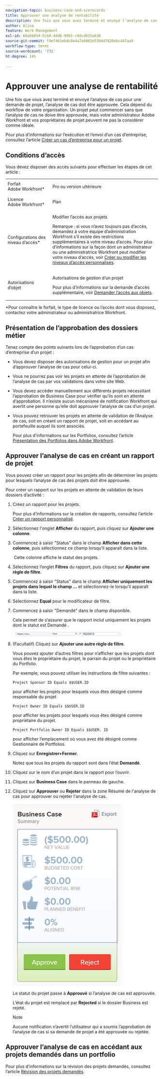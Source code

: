```yaml
---
navigation-topic: business-case-and-scorecards
title: Approuver une analyse de rentabilité
description: Une fois que vous avez terminé et envoyé l’analyse de cas pour une demande de projet, l’analyse de cas doit être approuvée. Cela dépend du workflow de votre organisation. Un projet peut commencer sans que l’analyse de cas ne doive être approuvée, mais votre administrateur Adobe Workfront et vos propriétaires de projet peuvent ne pas la considérer comme idéale.
author: Alina
feature: Work Management
exl-id: 60abb054-5cb0-4dd6-9091-c9dcd635a630
source-git-commit: f4ef463ebdc9a4a7a0802e5394d7820ebc447aa9
workflow-type: tm+mt
source-wordcount: '731'
ht-degree: 14%

---
```


# Approuver une analyse de rentabilité

Une fois que vous avez terminé et envoyé l’analyse de cas pour une demande de projet, l’analyse de cas doit être approuvée. Cela dépend du workflow de votre organisation. Un projet peut commencer sans que l’analyse de cas ne doive être approuvée, mais votre administrateur Adobe Workfront et vos propriétaires de projet peuvent ne pas la considérer comme idéale. 

Pour plus d’informations sur l’exécution et l’envoi d’un cas d’entreprise, consultez l’article [Créer un cas d’entreprise pour un projet](../../../manage-work/projects/define-a-business-case/create-business-case.md).

## Conditions d’accès

Vous devez disposer des accès suivants pour effectuer les étapes de cet article :

<table style="table-layout:auto"> 
 <col> 
 <col> 
 <tbody> 
  <tr> 
   <td role="rowheader">Forfait Adobe Workfront*</td> 
   <td> <p>Pro ou version ultérieure</p> </td> 
  </tr> 
  <tr> 
   <td role="rowheader">Licence Adobe Workfront*</td> 
   <td> <p>Plan </p> </td> 
  </tr> 
  <tr> 
   <td role="rowheader">Configurations des niveau d’accès*</td> 
   <td> <p>Modifier l’accès aux projets</p> <p>Remarque : si vous n’avez toujours pas d’accès, demandez à votre équipe d’administration Workfront s’il existe des restrictions supplémentaires à votre niveau d’accès. Pour plus d’informations sur la façon dont un administrateur ou une administratrice Workfront peut modifier votre niveau d’accès, voir <a href="../../../administration-and-setup/add-users/configure-and-grant-access/create-modify-access-levels.md" class="MCXref xref">Créer ou modifier les niveaux d’accès personnalisés</a>.</p> </td> 
  </tr> 
  <tr> 
   <td role="rowheader">Autorisations d’objet</td> 
   <td> <p>Autorisations de gestion d’un projet</p> <p>Pour plus d’informations sur la demande d’accès supplémentaire, voir <a href="../../../workfront-basics/grant-and-request-access-to-objects/request-access.md" class="MCXref xref">Demander l’accès aux objets</a>.</p> </td> 
  </tr> 
 </tbody> 
</table>

&#42;Pour connaître le forfait, le type de licence ou l’accès dont vous disposez, contactez votre administrateur ou administratrice Workfront.

## Présentation de l’approbation des dossiers métier

Tenez compte des points suivants lors de l’approbation d’un cas d’entreprise d’un projet :

* Vous devez disposer des autorisations de gestion pour un projet afin d’approuver l’analyse de cas pour celui-ci. 
* Vous ne pourrez pas voir les projets en attente de l’approbation de l’analyse de cas par vos validations dans votre site Web.
* Vous devez accéder manuellement aux différents projets nécessitant l’approbation de Business Case pour vérifier qu’ils sont en attente d’approbation. Il n’existe aucun mécanisme de notification Workfront qui avertit une personne qu’elle doit approuver l’analyse de cas d’un projet.
* Vous pouvez retrouver les projets en attente de validation de l’Analyse de cas, soit en créant un rapport de projet, soit en accédant au portefeuille auquel ils sont associés. 

  Pour plus d’informations sur les Portfolios, consultez l’article [Présentation des Portfolios dans Adobe Workfront](../../../manage-work/portfolios/portfolios-overview/portfolio-overview.md).

## Approuver l’analyse de cas en créant un rapport de projet

Vous pouvez créer un rapport pour les projets afin de déterminer les projets pour lesquels l’analyse de cas des projets doit être approuvée. 

Pour créer un rapport sur les projets en attente de validation de leurs dossiers d’activité :

1. Créez un rapport pour les projets.

   Pour plus d’informations sur la création de rapports, consultez l’article [Créer un rapport personnalisé](../../../reports-and-dashboards/reports/creating-and-managing-reports/create-custom-report.md).

1. Sélectionnez l&#39;onglet **Afficher** du rapport, puis cliquez sur **Ajouter une colonne**.

1. Commencez à saisir &quot;Status&quot; dans le champ **Afficher dans cette colonne**, puis sélectionnez ce champ lorsqu’il apparaît dans la liste.

    Cette colonne affiche le statut des projets.

1. Sélectionnez l’onglet **Filtres** du rapport, puis cliquez sur **Ajouter une règle de filtre**.

1. Commencez à saisir &quot;Status&quot; dans le champ **Afficher uniquement les projets dans lequel le champ ...** et sélectionnez-le lorsqu’il apparaît dans la liste.
1. Sélectionnez **Equal** pour le modificateur de filtre.
1. Commencez à saisir &quot;Demandé&quot; dans le champ disponible. 

   Cela permet de s’assurer que le rapport inclut uniquement les projets dont le statut est Demandé .

     ![}essed_projects_filter.png](assets/requested-projects-filter-350x14.png)

1. (Facultatif) Cliquez sur **Ajouter une autre règle de filtre**.

   Vous pouvez ajouter d’autres filtres pour n’afficher que les projets dont vous êtes le propriétaire du projet, le parrain du projet ou le propriétaire du Portfolio.

   Par exemple, vous pouvez utiliser les instructions de filtre suivantes : 

   ```
   Project Sponsor ID Equals $$USER.ID
   ```

   pour afficher les projets pour lesquels vous êtes désigné comme responsable du projet

   ```
   Project Owner ID Equals $$USER.ID
   ```

   pour afficher les projets pour lesquels vous êtes désigné comme propriétaire du projet.

   ```
   Project Portfolio Owner ID Equals $$USER. ID
   ```

   pour afficher l’emplacement où vous avez été désigné comme Gestionnaire de Portfolios. 

1. Cliquez sur **Enregistrer+Fermer**.

   Notez que tous les projets du rapport sont dans l’état **Demandé**.

1. Cliquez sur le nom d’un projet dans le rapport pour l’ouvrir.
1. Cliquez sur **Business Case** dans le panneau de gauche.
1. Cliquez sur **Approuver** ou **Rejeter** dans la zone Résumé de l&#39;analyse de cas pour approuver ou rejeter l&#39;analyse de cas.

   ![](assets/business-case-summary-with-rp-information--1-.png)

   Le statut du projet passe à **Approuvé** si l’analyse de cas est approuvée.

   L’état du projet est remplacé par **Rejected** si le dossier Business est rejeté.

   >[!NOTE]
   >
   >Aucune notification n’avertit l’utilisateur qui a soumis l’approbation de l’analyse de cas si sa demande de projet a été approuvée ou rejetée.

## Approuver l’analyse de cas en accédant aux projets demandés dans un portfolio

Pour plus d’informations sur la révision des projets demandés, consultez l’article [Révision des projets demandés](../../../manage-work/portfolios/create-and-manage-portfolios/review-requested-projects.md).
